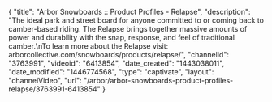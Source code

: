 {
    "title": "Arbor Snowboards :: Product Profiles - Relapse",
    "description": "The ideal park and street board for anyone committed to or coming back to camber-based riding. The Relapse brings together massive amounts of power and durability with the snap, response, and feel of traditional camber.\nTo learn more about the Relapse visit: arborcollective.com\/snowboards\/products\/relapse\/",
    "channelid": "3763991",
    "videoid": "6413854",
    "date_created": "1443038011",
    "date_modified": "1446774568",
    "type": "captivate",
    "layout": "channelVideo",
    "url": "\/arbor\/arbor-snowboards-product-profiles-relapse\/3763991-6413854"
}